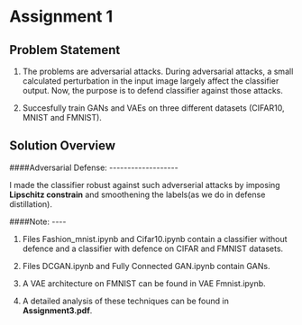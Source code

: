 # Assignment 1

## Problem Statement


1. The problems are adversarial attacks. During adversarial attacks, a small calculated perturbation in the input image largely affect the classifier output. Now, the purpose is to defend classifier against those attacks.

2. Succesfully train GANs and VAEs on three different datasets (CIFAR10, MNIST and FMNIST).

## Solution Overview

####Adversarial Defense:
    -------------------

I made the classifier robust against such adverserial attacks by imposing **Lipschitz constrain** and smoothening the labels(as we do in defense distillation).

####Note:
    ----

1. Files Fashion_mnist.ipynb and Cifar10.ipynb contain a classifier without defence and a classifier with defence on CIFAR and FMNIST datasets.

2. Files DCGAN.ipynb and Fully Connected GAN.ipynb contain GANs.

3. A VAE architecture on FMNIST can be found in VAE Fmnist.ipynb.

4. A detailed analysis of these techniques can be found in **Assignment3.pdf**.